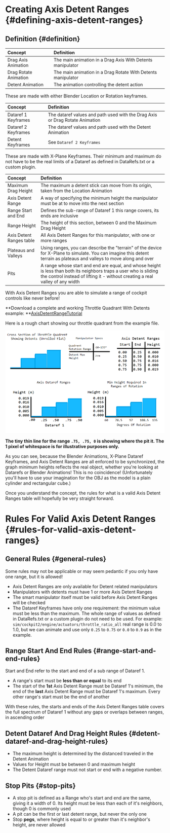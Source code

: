 # Creating Axis Detent Ranges {#defining-axis-detent-ranges}

## Definition {#definition}

| Concept | Definition |
| :--- | :--- |
| Drag Axis Animation | The main animation in a Drag Axis With Detents manipulator |
| Drag Rotate Animation | The main animation in a Drag Rotate With Detents manipulator |
| Detent Animation | The animation controlling the detent action |

These are made with either Blender Location or Rotation keyframes.

| Concept | Definition |
| :--- | :--- |
| Dataref 1 Keyframes | The dataref values and path used with the Drag Axis or Drag Rotate Animation |
| Dataref 2 Keyframes | The dataref values and path used with the Detent Animation |
| Detent Keyframes | See `Dataref 2 Keyframes` |

These are made with X-Plane Keyframes. Their minimum and maximum do not have to be the real limits of a Dataref as defined in DataRefs.txt or a custom plugin.

| Concept | Definition |
| :--- | :--- |
| Maximum Drag Height | The maximum a detent stick can move from its origin, taken from the Location Animation |
| Axis Detent Range | A way of specifying the minimum height the manipulator must be at to move into the next section |
| Range Start and End | Defines the sub-range of Dataref 1 this range covers, its ends are inclusive |
| Range Height | The height of this section, between 0 and the Maximum Drag Height |
| Axis Detent Ranges table | All Axis Detent Ranges for this manipulator, with one or more ranges |
| Plateaus and Valleys | Using ranges, you can describe the "terrain" of the device for X-Plane to simulate. You can imagine this detent terrain as plateaus and valleys to move along and over |
| Pits | A range whose start and end are equal, and whose height is less than both its neighbors traps a user who is sliding the control instead of lifting it - without creating a real valley of any width |

With Axis Detent Ranges you are able to simulate a range of cockpit controls like never before!

**Download a complete and working Throttle Quadrant With Detents example: **[AxisDetentRangeTutorial](https://github.com/der-On/XPlane2Blender/files/2886941/axis_detent_range_tutorial.zip)

Here is a rough chart showing our throttle quadrant from the example file.

![](/assets/axis_detent_ranges_in_charts.png "Graphics showing the relationship between the mesh, animations, and ranges")

**The tiny thin line for the range **`.75, .75, 0`** is showing where the pit it. The 1 pixel of whitespace is for illustrative purposes only.**

As you can see, because the Blender Animations, X-Plane Dataref Keyframes, and Axis Detent Ranges are all enforced to be synchronized, the graph minimum heights reflects the real object, whether you're looking at Datarefs or Blender Animations! This is no coincidence! \(Unfortunately you'll have to use your imagination for the OBJ as the model is a plain cylinder and rectangular cube.\)

Once you understand the concept, the rules for what is a valid Axis Detent Ranges table will hopefully be very straight forward.

# Rules For Valid Axis Detent Ranges {#rules-for-valid-axis-detent-ranges}

## General Rules {#general-rules}

Some rules may not be applicable or may seem pedantic if you only have one range, but it is allowed!

* Axis Detent Ranges are only available for Detent related manipulators
* Manipulators with detents must have 1 or more Axis Detent Ranges
* The smart manipulator itself must be valid before Axis Detent Ranges will be checked
* The Dataref Keyframes have only one requirement: the minimum value must be less than the maximum. The whole range of values as defined in DataRefs.txt or a custom plugin do not need to be used. For example: 
  `sim/cockpit2/engine/actuators/throttle_ratio_all`
   real range is 0.0 to 1.0, but we can animate and use only `0.25` to `0.75` or `0.0` to `0.9` as in the example.

## Range Start And End Rules {#range-start-and-end-rules}

Start and End refer to the start and end of a sub range of Dataref 1.

* A range's start must be **less than or equal** to its end
* The start of the **1st** Axis Detent Range must be Dataref 1's minimum, the end of the **last** Axis Detent Range must be Dataref 1's maximum. Every other range's start must be the end of another

With these rules, the starts and ends of the Axis Detent Ranges table covers the full spectrum of Dataref 1 without any gaps or overlaps between ranges, in ascending order

## Detent Dataref And Drag Height Rules {#detent-dataref-and-drag-height-rules}

* The maximum height is determined by the distanced traveled in the Detent Animation
* Values for Height must be between 0 and maximum height
* The Detent Dataref range must not start or end with a negative number.

## Stop Pits {#stop-pits}

* A stop pit is defined as a Range who's start and end are the same, giving it a width of 0. Its height must be less than each of it's neighbors, though 0 is commonly used
* A pit can be the first or last detent range, but never the only one
* Stop **pegs**, where height is equal to or greater than it's neighbor's height, are never allowed



